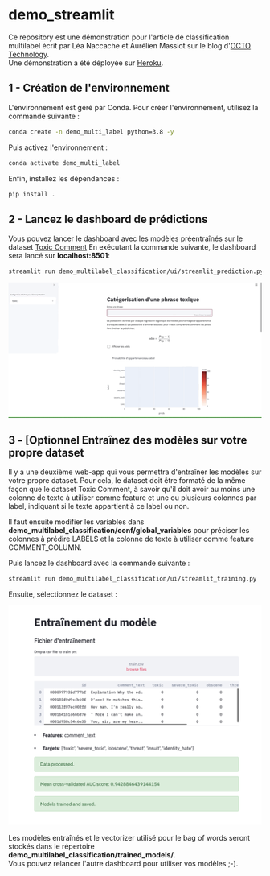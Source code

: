 # demo_streamlit
Ce repository est une démonstration pour l'article de classification multilabel écrit par Léa Naccache et Aurélien Massiot sur le blog d'[OCTO Technology](https://blog.octo.com/nlp-une-classification-multilabels-simple-efficace-et-interpretable/).  
Une démonstration a été déployée sur [Heroku](https://stormy-wildwood-81058.herokuapp.com/).  

## 1 - Création de l'environnement
L'environnement est géré par Conda. Pour créer l'environnement, utilisez la commande suivante :
```bash
conda create -n demo_multi_label python=3.8 -y
```

Puis activez l'environnement :
```bash
conda activate demo_multi_label
```

Enfin, installez les dépendances :
```bash
pip install .
```

## 2 - Lancez le dashboard de prédictions
Vous pouvez lancer le dashboard avec les modèles préentraînés sur le dataset [Toxic Comment](https://www.kaggle.com/c/jigsaw-toxic-comment-classification-challenge)
En exécutant la commande suivante, le dashboard sera lancé sur __localhost:8501__: 
```bash
streamlit run demo_multilabel_classification/ui/streamlit_prediction.py
```

![Web-app demo prediction](images/streamlit_prediction.gif)


## 3 - [Optionnel Entraînez des modèles sur votre propre dataset
Il y a une deuxième web-app qui vous permettra d'entraîner les modèles sur votre propre dataset. Pour cela, le dataset doit être formaté de la même façon que le dataset Toxic Comment, à savoir qu'il doit avoir au moins une colonne de texte à utiliser comme feature et une ou plusieurs colonnes par label, indiquant si le texte appartient à ce label ou non.

Il faut ensuite modifier les variables dans **demo_multilabel_classification/conf/global_variables** pour préciser les colonnes à prédire LABELS et la colonne de texte à utiliser comme feature COMMENT_COLUMN. 

Puis lancez le dashboard avec la commande suivante : 
```bash
streamlit run demo_multilabel_classification/ui/streamlit_training.py
```

Ensuite, sélectionnez le dataset : 

![Web-app demo training](images/streamlit_training.png)

Les modèles entraînés et le vectorizer utilisé pour le bag of words seront stockés dans le répertoire **demo_multilabel_classification/trained_models/**.  
Vous pouvez relancer l'autre dashboard pour utiliser vos modèles ;-).